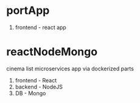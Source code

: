 # portApp
1. frontend - react app


# reactNodeMongo
cinema list microservices app via dockerized parts
1. frontend - React
2. backend - NodeJS
3. DB - Mongo